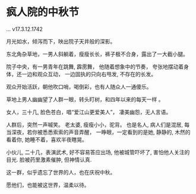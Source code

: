# 疯人院的中秋节
… v17.3.12.1742

 月光如水，倾泻而下，映出院子天井般的深影。

 东北角杂草地，一男人斜躺着，瘦瘦长长，裤子极不合身，露出了一大截小腿。

 院子中央，有一男青年在跳舞, 霹雳舞，
 他随着想象中的节奏，
 夸张地摆动着身体，还一边和观众互动，
 一边固执的只向右甩发, 不存在的长发。

 观众开始活跃，朝他吹口哨，喝倒彩，也有人随众人一通傻乐。

 草地上男人幽幽望了人群一眼，转头盯树，和四年以来的每天一样 。

 女人，三十几, 脸色苍白，唱“爱江山更爱美人”，
 凄美幽怨，无人言语。

 人群后，突然一声嘁笑。
 老太婆, 瘦瘦小小，驼背。
 也是名人, 病人们是混居, 
 每当深夜，若你被悉悉索索的声音弄醒，
 一睁眼，一定看到的是她,
 静静的, 木然的看着你,
 她睡不着，喜欢半夜瞎晃。

 小伙儿,  二十几，表演武术, 好不容易答应出场,
 他被城管吓坏了, 害怕他人关注的目光.
 脸被药里激素催肿, 但神情认真.

 这一群，似乎遗忘了世界的人，也在庆祝中秋。

 愿他们，也能被这世界，温柔以待。



